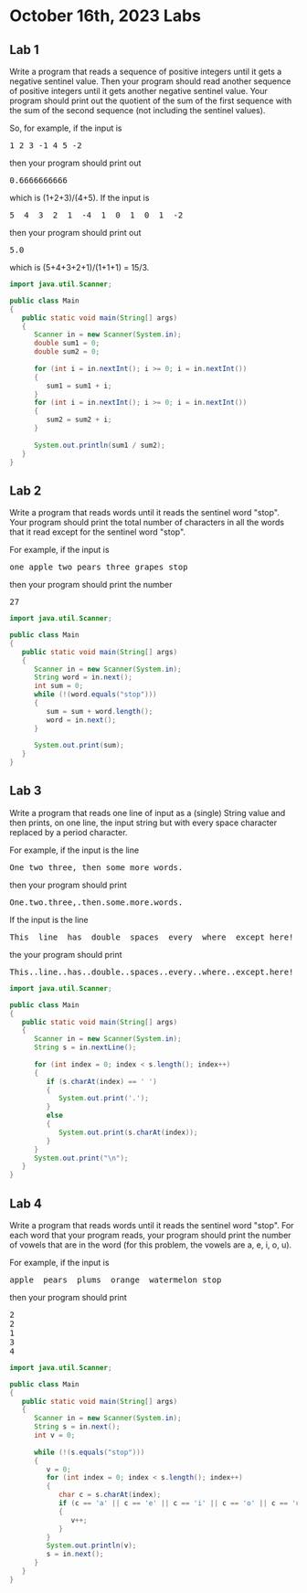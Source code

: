 # October 16th, 2023 Labs
## Lab 1 
Write a program that reads a sequence of positive integers until it gets a negative sentinel value. Then your program should read another sequence of positive integers until it gets another negative sentinel value. Your program should print out the quotient of the sum of the first sequence with the sum of the second sequence (not including the sentinel values).

So, for example, if the input is
<pre>
1 2 3 -1 4 5 -2
</pre>
then your program should print out
<pre>
0.6666666666
</pre>
which is (1+2+3)/(4+5).
If the input is
<pre>
5  4  3  2  1  -4  1  0  1  0  1  -2
</pre>
then your program should print out
<pre>
5.0
</pre>
which is (5+4+3+2+1)/(1+1+1) = 15/3.
```java
import java.util.Scanner;

public class Main 
{
   public static void main(String[] args) 
   {
      Scanner in = new Scanner(System.in);
      double sum1 = 0;
      double sum2 = 0;
      
      for (int i = in.nextInt(); i >= 0; i = in.nextInt())
      {
         sum1 = sum1 + i;
      }
      for (int i = in.nextInt(); i >= 0; i = in.nextInt())
      {
         sum2 = sum2 + i;
      }
      
      System.out.println(sum1 / sum2);
   }
}
```
## Lab 2 

Write a program that reads words until it reads the sentinel word "stop". Your program should print the total number of characters in all the words that it read except for the sentinel word "stop".

For example, if the input is
<pre>
one apple two pears three grapes stop
</pre>
then your program should print the number
<pre>
27
</pre>
```java
import java.util.Scanner;

public class Main 
{
   public static void main(String[] args)
   {
      Scanner in = new Scanner(System.in);
      String word = in.next();
      int sum = 0;
      while (!(word.equals("stop")))
      {
         sum = sum + word.length();
         word = in.next();
      }
      
      System.out.print(sum);
   }
}
```
## Lab 3 

Write a program that reads one line of input as a (single) String value and then prints, on one line, the input string but with every space character replaced by a period character.

For example, if the input is the line
<pre>
One two three, then some more words.
</pre>

then your program should print
<pre>
One.two.three,.then.some.more.words.
</pre>
If the input is the line
<pre>
This  line  has  double  spaces  every  where  except here!
</pre>
the your program should print
<pre>
This..line..has..double..spaces..every..where..except.here!
</pre>
```java
import java.util.Scanner;

public class Main
{
   public static void main(String[] args)
   {
      Scanner in = new Scanner(System.in);
      String s = in.nextLine();
      
      for (int index = 0; index < s.length(); index++)
      {
         if (s.charAt(index) == ' ')
         {
            System.out.print('.');
         }
         else
         {
            System.out.print(s.charAt(index));
         }
      }
      System.out.print("\n");
   }
}
```
## Lab 4 
Write a program that reads words until it reads the sentinel word "stop". For each word that your program reads, your program should print the number of vowels that are in the word (for this problem, the vowels are a, e, i, o, u).

For example, if the input is
<pre>
apple  pears  plums  orange  watermelon stop
</pre>
then your program should print
<pre>
2
2
1
3
4
</pre>
```java
import java.util.Scanner;

public class Main
{
   public static void main(String[] args)
   {
      Scanner in = new Scanner(System.in);
      String s = in.next();
      int v = 0;
      
      while (!(s.equals("stop")))
      {
         v = 0;
         for (int index = 0; index < s.length(); index++)
         {
            char c = s.charAt(index);
            if (c == 'a' || c == 'e' || c == 'i' || c == 'o' || c == 'u')
            {
               v++;
            }
         }
         System.out.println(v);
         s = in.next();
      }
   }
}
```